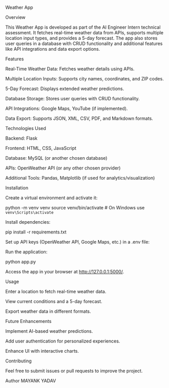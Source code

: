Weather App

Overview

This Weather App is developed as part of the AI Engineer Intern technical assessment. It fetches real-time weather data from APIs, supports multiple location input types, and provides a 5-day forecast. The app also stores user queries in a database with CRUD functionality and additional features like API integrations and data export options.

Features

Real-Time Weather Data: Fetches weather details using APIs.

Multiple Location Inputs: Supports city names, coordinates, and ZIP codes.

5-Day Forecast: Displays extended weather predictions.

Database Storage: Stores user queries with CRUD functionality.

API Integrations: Google Maps, YouTube (if implemented).

Data Export: Supports JSON, XML, CSV, PDF, and Markdown formats.

Technologies Used

Backend: Flask

Frontend: HTML, CSS, JavaScript

Database: MySQL (or another chosen database)

APIs: OpenWeather API (or any other chosen provider)

Additional Tools: Pandas, Matplotlib (if used for analytics/visualization)

Installation


Create a virtual environment and activate it:

python -m venv venv
source venv/bin/activate  # On Windows use `venv\Scripts\activate`

Install dependencies:

pip install -r requirements.txt

Set up API keys (OpenWeather API, Google Maps, etc.) in a .env file:

Run the application:

python app.py

Access the app in your browser at http://127.0.0.1:5000/.

Usage

Enter a location to fetch real-time weather data.

View current conditions and a 5-day forecast.

Export weather data in different formats.

Future Enhancements

Implement AI-based weather predictions.

Add user authentication for personalized experiences.

Enhance UI with interactive charts.

Contributing

Feel free to submit issues or pull requests to improve the project.


Author
MAYANK YADAV